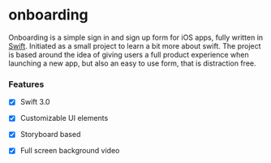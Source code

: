 # onboarding

Onboarding is a simple sign in and sign up form for iOS apps, fully written in [Swift](https://developer.apple.com/swift/). Initiated as a small project to learn a bit more about swift. The project is based around the idea of giving users a full product experience when launching a new app, but also an easy to use form, that is distraction free.

### Features

- [x] Swift 3.0 
- [x] Customizable UI elements
- [x] Storyboard based
- [x] Full screen background video



 